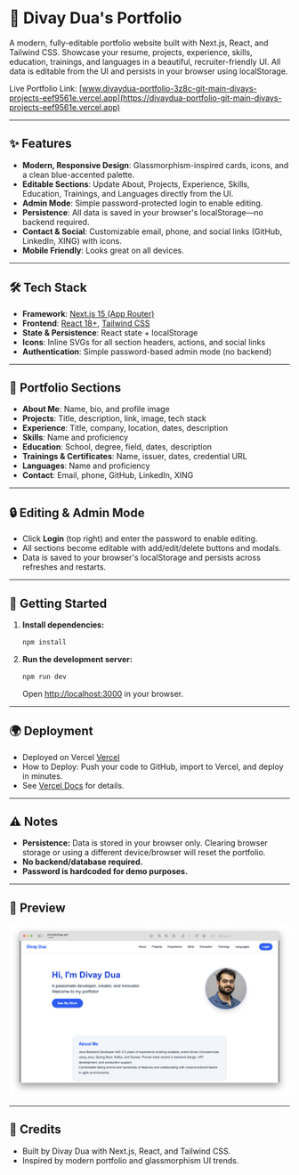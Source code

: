 # 🚀 Divay Dua's Portfolio

A modern, fully-editable portfolio website built with Next.js, React, and Tailwind CSS. Showcase your resume, projects, experience, skills, education, trainings, and languages in a beautiful, recruiter-friendly UI. All data is editable from the UI and persists in your browser using localStorage.

Live Portfolio Link: [www.divaydua-portfolio-3z8c-git-main-divays-projects-eef9561e.vercel.app](https://divaydua-portfolio-git-main-divays-projects-eef9561e.vercel.app)

---

## ✨ Features
- **Modern, Responsive Design**: Glassmorphism-inspired cards, icons, and a clean blue-accented palette.
- **Editable Sections**: Update About, Projects, Experience, Skills, Education, Trainings, and Languages directly from the UI.
- **Admin Mode**: Simple password-protected login to enable editing.
- **Persistence**: All data is saved in your browser's localStorage—no backend required.
- **Contact & Social**: Customizable email, phone, and social links (GitHub, LinkedIn, XING) with icons.
- **Mobile Friendly**: Looks great on all devices.

---

## 🛠️ Tech Stack
- **Framework**: [Next.js 15 (App Router)](https://nextjs.org/)
- **Frontend**: [React 18+](https://react.dev/), [Tailwind CSS](https://tailwindcss.com/)
- **State & Persistence**: React state + localStorage
- **Icons**: Inline SVGs for all section headers, actions, and social links
- **Authentication**: Simple password-based admin mode (no backend)

---

## 📄 Portfolio Sections
- **About Me**: Name, bio, and profile image
- **Projects**: Title, description, link, image, tech stack
- **Experience**: Title, company, location, dates, description
- **Skills**: Name and proficiency
- **Education**: School, degree, field, dates, description
- **Trainings & Certificates**: Name, issuer, dates, credential URL
- **Languages**: Name and proficiency
- **Contact**: Email, phone, GitHub, LinkedIn, XING

---

## 🔒 Editing & Admin Mode
- Click **Login** (top right) and enter the password to enable editing.
- All sections become editable with add/edit/delete buttons and modals.
- Data is saved to your browser's localStorage and persists across refreshes and restarts.

---

## 🚀 Getting Started

1. **Install dependencies:**
   ```bash
   npm install
   ```
2. **Run the development server:**
   ```bash
   npm run dev
   ```
   Open [http://localhost:3000](http://localhost:3000) in your browser.

---

## 🌍 Deployment
- Deployed on Vercel [Vercel](https://vercel.com/)
- How to Deploy: Push your code to GitHub, import to Vercel, and deploy in minutes.
- See [Vercel Docs](https://vercel.com/docs) for details.

---

## ⚠️ Notes
- **Persistence:** Data is stored in your browser only. Clearing browser storage or using a different device/browser will reset the portfolio.
- **No backend/database required.**
- **Password is hardcoded for demo purposes.**

---

## 📸 Preview
![Portfolio Screenshot](public/portfolio-page.png)

---

## 🙏 Credits
- Built by Divay Dua with Next.js, React, and Tailwind CSS.
- Inspired by modern portfolio and glassmorphism UI trends.
